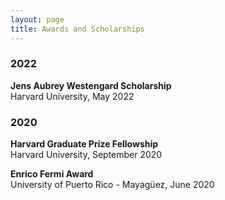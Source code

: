 ```yaml
---
layout: page
title: Awards and Scholarships
---
```


<h3>
    <a name='2022'></a> 2022
</h3>
<div class="media">
    <div class="media-body">
       <p class="media-heading">
          <strong>Jens Aubrey Westengard Scholarship
</strong><br />
          Harvard University, May 2022
       </p>
    </div>
</div>

<h3>
    <a name='2020'></a> 2020
</h3>

<div class="media">
    <div class="media-body">
       <p class="media-heading">
          <strong>Harvard Graduate Prize Fellowship
</strong><br />
          Harvard University, September 2020
       </p>
    </div>
</div>

<div class="media">
    <div class="media-body">
       <p class="media-heading">
          <strong>Enrico Fermi Award
</strong><br />
          University of Puerto Rico - Mayagüez, June 2020
       </p>
    </div>
</div>

